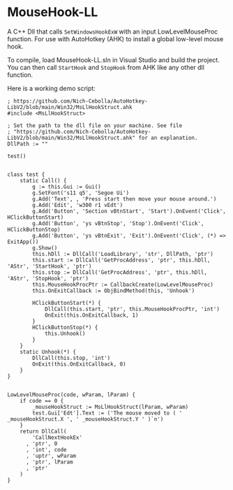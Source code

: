 # MouseHook-LL
A C++ Dll that calls `SetWindowsHookExW` with an input LowLevelMouseProc function. For use with AutoHotkey (AHK) to install a global low-level mouse hook.

To compile, load MouseHook-LL.sln in Visual Studio and build the project. You can then call `StartHook` and `StopHook` from AHK like any other dll function.

Here is a working demo script:

```
; https://github.com/Nich-Cebolla/AutoHotkey-LibV2/blob/main/Win32/MsLlHookStruct.ahk
#include <MsLlHookStruct>

; Set the path to the dll file on your machine. See file
; "https://github.com/Nich-Cebolla/AutoHotkey-LibV2/blob/main/Win32/MsLlHookStruct.ahk" for an explanation.
DllPath := ""

test()


class test {
    static Call() {
        g := this.Gui := Gui()
        g.SetFont('s11 q5', 'Segoe Ui')
        g.Add('Text', , 'Press start then move your mouse around.')
        g.Add('Edit', 'w300 r1 vEdt')
        g.Add('Button', 'Section vBtnStart', 'Start').OnEvent('Click', HClickButtonStart)
        g.Add('Button', 'ys vBtnStop', 'Stop').OnEvent('Click', HClickButtonStop)
        g.Add('Button', 'ys vBtnExit', 'Exit').OnEvent('Click', (*) => ExitApp())
        g.Show()
        this.hDll := DllCall('LoadLibrary', 'str', DllPath, 'ptr')
        this.start := DllCall('GetProcAddress', 'ptr', this.hDll, 'AStr', 'StartHook', 'ptr')
        this.stop := DllCall('GetProcAddress', 'ptr', this.hDll, 'AStr', 'StopHook', 'ptr')
        this.MouseHookProcPtr := CallbackCreate(LowLevelMouseProc)
        this.OnExitCallback := ObjBindMethod(this, 'Unhook')

        HClickButtonStart(*) {
            DllCall(this.start, 'ptr', this.MouseHookProcPtr, 'int')
            OnExit(this.OnExitCallback, 1)
        }
        HClickButtonStop(*) {
            this.Unhook()
        }
    }
    static Unhook(*) {
        DllCall(this.stop, 'int')
        OnExit(this.OnExitCallback, 0)
    }
}


LowLevelMouseProc(code, wParam, lParam) {
    if code == 0 {
        _mouseHookStruct := MsLlHookStruct(lParam, wParam)
        test.Gui['Edt'].Text := ('The mouse moved to ( ' _mouseHookStruct.X ', ' _mouseHookStruct.Y ' )`n')
    }
    return DllCall(
        'CallNextHookEx'
      , 'ptr', 0
      , 'int', code
      , 'uptr', wParam
      , 'ptr', lParam
      , 'ptr'
    )
}
```
